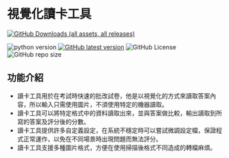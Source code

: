 # 視覺化讀卡工具


[![GitHub Downloads (all assets, all releases)](https://img.shields.io/github/downloads/sunflower519sf/correct_exam/total?style=plastic&logo=github)](https://github.com/sunflower519sf/correct_exam/releases/latest)

![python version](https://img.shields.io/badge/python-3.11%2B-important?style=plastic&logo=python)
[![GitHub latest version](https://img.shields.io/github/release/sunflower519sf/correct_exam?style=plastic&logo=github)](https://github.com/sunflower519sf/correct_exam/releases/latest)
![GitHub License](https://img.shields.io/github/license/sunflower519sf/correct_exam?style=plastic)
![GitHub repo size](https://img.shields.io/github/repo-size/sunflower519sf/correct_exam?style=plastic)


## 功能介紹
- 讀卡工具用於在考試時快速的批改試卷，他是以視覺化的方式來讀取答案內容，所以輸入只需使用圖片，不須使用特定的機器讀取。
- 讀卡工具可以將特定格式中的資料讀取出來，並與答案做比較，輸出讀取到所寫的答案及評分後的分數。
- 讀卡工具提供許多自定義設定，在系統不穩定時可以嘗試微調設定檔，保證程式正常運作，以免在不同場景時出現問題而無法評分。
- 讀卡工具支援多種圖片格式，方便在使用掃描後格式不同造成的轉檔麻煩。



